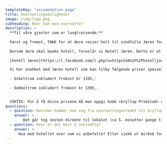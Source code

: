 ```yaml
---
templateKey: "accomodation-page"
title: Overnattingsmuligheter
image: /img/logo.png
subheading: Hvor kan man overnatte?
description: >
  **Til våre gjester som er langtreisende:**  
  
  Først og fremst, TAKK for at dere reiser helt til vindfulle Jæren for å feire vår store dag sammen med oss.  
  
  Dersom dere skal booke hotell, foreslår vi Hotell Jæren. Dette er et nyoppusset hotell midt i Bryne sentrum, det vil også bli ordnet transport til og fra Bryne og lokalet:  
  
  [hotell Jæren](https://l.facebook.com/l.php?u=https%3A%2F%2Fhotelljaren.no%2F%3Ffbclid%3DIwAR28nkjDhthL2O8I_jVsgPId2f7bOVagfVKQWIym0cXzICOfiPhCGiDoRM4&h=AT02wpwzkLOPrRs2sOf-ol2buJHdR5s7hrbOAWsxEZo3-88XMWzJo_RKAmyEXYq1BZZpCKgs0D_TwiCdA2RO7T5O4qR4cQm5eLhcEWFFVx05wb7ZsLsYZGMuk6xb4qw-Lvt8SpP-)  

  Vi har snakket med Jæren hotell som kan tilby følgende priser spesielt for oss:   
  
  - Enkeltrom inkludert frokost kr 1195,-
  
  - Dobbeltrom inkludert frokost kr 1395,-  

  
  VIKTIG: For å få disse prisene må man oppgi kode «bryllup Primstad» og booke direkte hos hotellet på telefon 51 77 11 00 eller e-post booking@hotelljaren.no
questions:
  - question: Hvordan kommer man seg fra overnattingsstedet til bryllupslokasjonen? 🚕
    answer: >
        Det går tog nesten direkte til lokalet (ca 5. minutter gange til lokalet), se lokasjon for mer informasjon. Toget går fra Bryne, Sandnes og Stavanger sentrum.
  - question: Hvor er det best å overnatte?
    answer: >
      Hva med hotellet over som vi anbefalte? Eller sjekk ut Airbnb for større alternativer.
---
```

